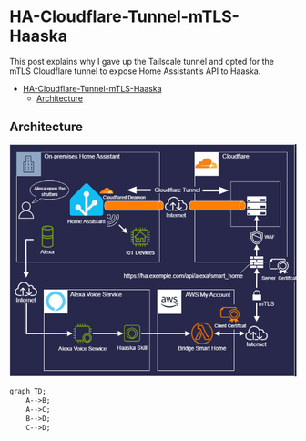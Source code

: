 # HA-Cloudflare-Tunnel-mTLS-Haaska
This post explains why I gave up the Tailscale tunnel and opted for the mTLS Cloudflare tunnel to expose Home Assistant’s API to Haaska.

- [HA-Cloudflare-Tunnel-mTLS-Haaska](#ha-cloudflare-tunnel-mtls-haaska)
  - [Architecture](#architecture)


## Architecture

![architecture](./docs/Architecture-Cloudflared%20Tunnel.png)

```mermaid
graph TD;
    A-->B;
    A-->C;
    B-->D;
    C-->D;
```

